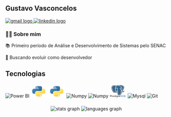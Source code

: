 <h2 align="left">Gustavo Vasconcelos</h2>

<div align="left">
  <a href=mailto:gustavovasconcelosti@gmail.com target="_blank">
    <img src="https://raw.githubusercontent.com/maurodesouza/profile-readme-generator/master/src/assets/icons/social/gmail/default.svg" width="65" height="45" alt="gmail logo"/>
  </a>
  <a href="https://www.linkedin.com/in/gustavo-vasconcelosti/" target="_blank">
    <img src="https://raw.githubusercontent.com/maurodesouza/profile-readme-generator/master/src/assets/icons/social/linkedin/default.svg" width="65" height="45" alt="linkedin logo"  />
  </a>
</div>

<h3 align="left">👨‍💻 Sobre mim </h3>

📚 Primeiro período de Análise e Desenvolvimento de Sistemas pelo SENAC

🌱 Buscando evoluir como desenvolvedor

<h2 align="left">Tecnologias</h2>

###

<div align="left">
  <img src="https://upload.wikimedia.org/wikipedia/commons/c/cf/New_Power_BI_Logo.svg" height="40" width="52" alt="Power BI"/>
  <img src="https://raw.githubusercontent.com/devicons/devicon/master/icons/python/python-original.svg" height="40" width="52" alt="Python"/>
  <img src="https://raw.githubusercontent.com/devicons/devicon/master/icons/python/python-original.svg" height="40" width="52" alt="Pandas"/>
  <img src="https://upload.wikimedia.org/wikipedia/commons/3/31/NumPy_logo_2020.svg" height="40" width="52" alt="Numpy"/>
  <img src="https://databool.com/wp-content/uploads/2020/03/o-que-e-pentaho.png" height="40" width="52" alt="Numpy"/>
  <img src="https://raw.githubusercontent.com/devicons/devicon/master/icons/postgresql/postgresql-original-wordmark.svg" height="40" width="52" alt="Postgresql"/>
  <img src="https://cdn.jsdelivr.net/gh/devicons/devicon/icons/mysql/mysql-original.svg" height="40" width="52" alt="Mysql"/>
  <img src="https://cdn.jsdelivr.net/gh/devicons/devicon/icons/git/git-original.svg" height="40" width="52" alt="Git"/>
  
 
</div>

###

<div align="center">
  <img src="https://github-readme-stats.vercel.app/api?hide_title=false&hide_rank=false&show_icons=true&include_all_commits=true&count_private=true&disable_animations=false&theme=prussian&locale=en&hide_border=false&username=GustavoVascon" height="150" alt="stats graph"  />
  <img src="https://github-readme-stats.vercel.app/api/top-langs?locale=en&hide_title=false&layout=compact&card_width=320&langs_count=5&theme=prussian&hide_border=false&username=GustavoVascon" height="150" alt="languages graph"  />
</div>

###
